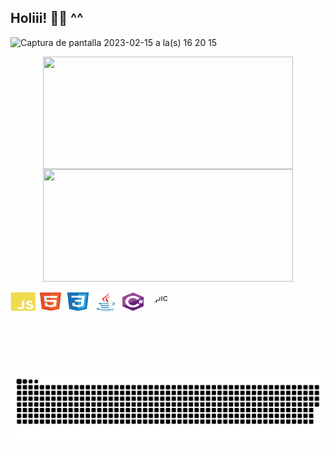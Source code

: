 
## Holiii! 🖖🏻 ^^

 ![Captura de pantalla 2023-02-15 a la(s) 16 20 15](https://user-images.githubusercontent.com/60662357/219072306-bae4b69a-ca50-4a5c-9da0-900aa94b2723.png) 

<div align="center">
  <a href="https://github.com/lorslux/github-readme-stats">
  <img height="180em" width="400em" align="center" src="https://github-readme-stats.vercel.app/api?username=lorslux&show_icons=true&theme=synthwave" />
</a>
<a href="https://github.com/lorslux/github-readme-stats">
  <img height="180em" width="400em" align="center" src="https://github-readme-stats.vercel.app/api/top-langs/?username=lorslux&layout=compact&theme=synthwave" />
</a>
</div>
  



                                                                                                                                               
<div style="display: inline-block"><br>
  <img align="center" alt="Js" height="30" width="40" src="https://raw.githubusercontent.com/devicons/devicon/master/icons/javascript/javascript-plain.svg">
 
 
  <img align="center" alt="HTML" height="30" width="40" src="https://raw.githubusercontent.com/devicons/devicon/master/icons/html5/html5-original.svg">
  <img align="center" alt="CSS" height="30" width="40" src="https://raw.githubusercontent.com/devicons/devicon/master/icons/css3/css3-original.svg">
    <img align="center" alt="Java" height="30" width="40" src="https://raw.githubusercontent.com/devicons/devicon/master/icons/java/java-original.svg">

  
          
  
  <img align="center" alt="Csharp" height="30" width="40" src="https://raw.githubusercontent.com/devicons/devicon/master/icons/csharp/csharp-original.svg">
  <img align="right" alt="pic" height="100"  width="100" style="border-radius:50px;" src="https://i.picasion.com/pic92/878c652ca5e3ee8c8e8fedb096f8c5ff.gif">
</div>

 ##
 
<div>
  <picture>
  <source media="(prefers-color-scheme: dark)" srcset="https://github.com/Lorslux/Lorslux/blob/output/github-snake-dark.svg">
  <source media="(prefers-color-scheme: light)" srcset="https://github.com/Lorslux/Lorslux/blob/output/ocean.svg">
  <img alt="github-snake" src="https://github.com/Lorslux/Lorslux/blob/output/ocean.svg">
</picture>
 
</div>


